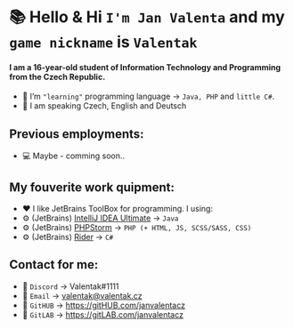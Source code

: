 # 📚 Hello & Hi `I'm Jan Valenta` and my `game nickname` is `Valentak`
#### I am a 16-year-old student of Information Technology and Programming from the Czech Republic.

- 🔧 I’m `"learning"` programming language -> `Java, PHP` and `little C#`.
- 📄 I am speaking Czech, English and Deutsch


## Previous employments:
- 💻 Maybe - comming soon..


##  My fouverite work quipment:
- ❤ I like JetBrains ToolBox for programming. I using:
- ⚙ (JetBrains) [IntelliJ IDEA Ultimate](https://www.jetbrains.com/idea/) -> `Java`
- ⚙ (JetBrains) [PHPStorm](https://www.jetbrains.com/phpstorm/) -> `PHP (+ HTML, JS, SCSS/SASS, CSS)`
- ⚙ (JetBrains) [Rider](https://www.jetbrains.com/rider/) -> `C#`


## Contact for me:
- 💬 `Discord` -> Valentak#1111
- 💬 `Email` -> valentak@valentak.cz
- 💬 `GitHUB` -> https://gitHUB.com/janvalentacz
- 💬 `GitLAB` -> https://gitLAB.com/janvalentacz


